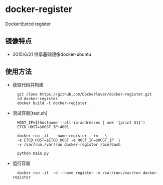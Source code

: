 # docker-register
Docker化etcd register

## 镜像特点

- 2015/6/21 继承基础镜像docker-ubuntu

## 使用方法

- 获取代码并构建

        git clone https://github.com/Dockerlover/docker-register.git
        cd docker-register
        docker build -t docker-register .

- 测试容器[test.sh]

        HOST_IP=$(hostname --all-ip-addresses | awk '{print $1}')
        ETCD_HOST=$HOST_IP:4001
        
        docker run -it  --name register --rm   \
        -e ETCD_HOST=$ETCD_HOST -e HOST_IP=$HOST_IP  \
        -v /var/run:/var/run docker-register /bin/bash
        
        python main.py

- 运行容器

        docker run -it  -d --name register -v /var/run:/var/run docker-register
